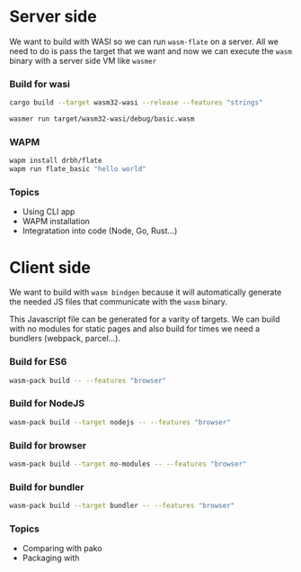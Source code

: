 



# Server side

We want to build with WASI so we can run `wasm-flate` on a server. All we need to do is pass the target that we want and now we can execute the `wasm` binary with a server side VM like `wasmer`

### Build for wasi
```bash
cargo build --target wasm32-wasi --release --features "strings"
```

```bash
wasmer run target/wasm32-wasi/debug/basic.wasm 
```

### WAPM

```bash
wapm install drbh/flate
wapm run flate_basic "hello world"
```

### Topics 
- Using CLI app
- WAPM installation
- Integratation into code (Node, Go, Rust...)


# Client side

We want to build with `wasm bindgen` because it will automatically generate the needed JS files that communicate with the `wasm` binary.

This Javascript file can be generated for a varity of targets. We can build with no modules for static pages and also build for times we need a bundlers (webpack, parcel...).


### Build for ES6
```bash
wasm-pack build -- --features "browser"
```

### Build for NodeJS
```bash
wasm-pack build --target nodejs -- --features "browser"
```

### Build for browser
```bash
wasm-pack build --target no-modules -- --features "browser"
```

### Build for bundler
```bash
wasm-pack build --target bundler -- --features "browser"
```

### Topics 
- Comparing with pako
- Packaging with 
